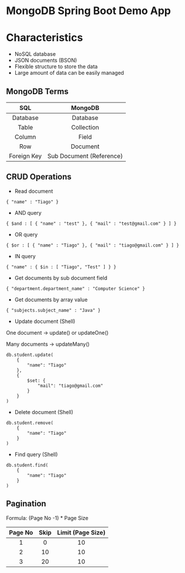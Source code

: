 # MongoDB Spring Boot Demo App

# Characteristics

* NoSQL database
* JSON documents (BSON)
* Flexible structure to store the data
* Large amount of data can be easily managed

## MongoDB Terms

SQL         | MongoDB
 :---:      | :---: |
Database    | Database |
Table       | Collection
Column      | Field
Row         | Document
Foreign Key | Sub Document (Reference)

## CRUD Operations

* Read document
```
{ "name" : "Tiago" }
```

* AND query
```
{ $and : [ { "name" : "test" }, { "mail" : "test@gmail.com" } ] }
```

* OR query
```
{ $or : [ { "name" : "Tiago" }, { "mail" : "tiago@gmail.com" } ] }
```

* IN query
```
{ "name" : { $in : [ "Tiago", "Test" ] } }
```

* Get documents by sub document field
```
{ "department.department_name" : "Computer Science" }
```

* Get documents by array value
```
{ "subjects.subject_name" : "Java" }
```

* Update document (Shell)

One document -> update() or updateOne()

Many documents -> updateMany()

```
db.student.update(
    {
        "name": "Tiago"
    },
    {
        $set: {
            "mail": "tiago@gmail.com"
        }
    }
)
```

* Delete document (Shell)

```
db.student.remove(
    {
        "name": "Tiago"
    }
)
```

* Find query (Shell)

```
db.student.find(
    {
        "name": "Tiago"
    }
)
```

## Pagination

Formula: (Page No -1) * Page Size

Page No | Skip | Limit (Page Size)
 :---:  | :---:| :---: |
1       | 0    | 10
2       | 10   | 10 
3       | 20   | 10
